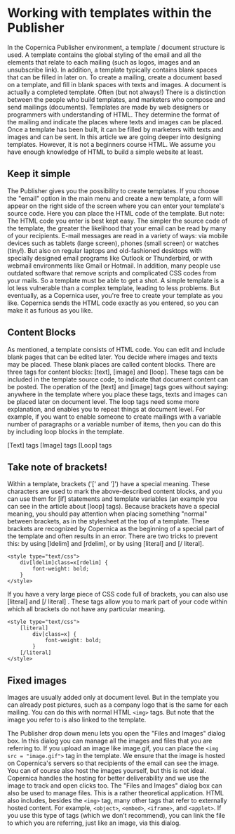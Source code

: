 # Working with templates within the Publisher

In the Copernica Publisher environment, a template / document structure is used. A template contains the global styling of the email and all the elements that relate to each mailing (such as logos, images and an unsubscribe link). In addition, a template typically contains blank spaces that can be filled in later on. To create a mailing, create a document based on a template, and fill in blank spaces with texts and images. A document is actually a completed template.
Often (but not always!) There is a distinction between the people who build templates, and marketers who compose and send mailings (documents). Templates are made by web designers or programmers with understanding of HTML. They determine the format of the mailing and indicate the places where texts and images can be placed. Once a template has been built, it can be filled by marketers with texts and images and can be sent.
In this article we are going deeper into designing templates. However, it is not a beginners course HTML. We assume you have enough knowledge of HTML to build a simple website at least.

## Keep it simple

The Publisher gives you the possibility to create templates. If you choose the "email" option in the main menu and create a new template, a form will appear on the right side of the screen where you can enter your template's source code. Here you can place the HTML code of the template. But note: The HTML code you enter is best kept easy. The simpler the source code of the template, the greater the likelihood that your email can be read by many of your recipients.
E-mail messages are read in a variety of ways: via mobile devices such as tablets (large screen), phones (small screen) or watches (tiny!). But also on regular laptops and old-fashioned desktops with specially designed email programs like Outlook or Thunderbird, or with webmail environments like Gmail or Hotmail. In addition, many people use outdated software that remove scripts and complicated CSS codes from your mails. So a template must be able to get a shot. A simple template is a lot less vulnerable than a complex template, leading to less problems.
But eventually, as a Copernica user, you're free to create your template as you like. Copernica sends the HTML code exactly as you entered, so you can make it as furious as you like.

## Content Blocks

As mentioned, a template consists of HTML code. You can edit and include blank pages that can be edited later. You decide where images and texts may be placed. These blank places are called content blocks.
There are three tags for content blocks: [text], [image] and [loop]. These tags can be included in the template source code, to indicate that document content can be posted. The operation of the [text] and [image] tags goes without saying: anywhere in the template where you place these tags, texts and images can be placed later on document level. The loop tags need some more explanation, and enables you to repeat things at document level. For example, if you want to enable someone to create mailings with a variable number of paragraphs or a variable number of items, then you can do this by including loop blocks in the template.

[Text] tags
[Image] tags
[Loop] tags

## Take note of brackets!
Within a template, brackets ('[' and ']') have a special meaning. These characters are used to mark the above-described content blocks, and you can use them for [if] statements and template variables (an example you can see in the article about [loop] tags). Because brackets have a special meaning, you should pay attention when placing something "normal" between brackets, as in the stylesheet at the top of a template. These brackets are recognized by Copernica as the beginning of a special part of the template and often results in an error. There are two tricks to prevent this: by using [ldelim] and [rdelim], or by using [literal] and [/ literal].

```
<style type="text/css">
    div[ldelim]class=x[rdelim] {
        font-weight: bold;
    }
</style>
```

If you have a very large piece of CSS code full of brackets, you can also use [literal] and [/ literal] . These tags allow you to mark part of your code within which all brackets do not have any particular meaning.

```
<style type="text/css">
    [literal]
        div[class=x] {
            font-weight: bold;
        }
    [/literal]
</style>
```

## Fixed images
Images are usually added only at document level. But in the template you can already post pictures, such as a company logo that is the same for each mailing. You can do this with normal HTML `<img>` tags. But note that the image you refer to is also linked to the template.
 
The Publisher drop down menu lets you open the "Files and Images" dialog box. In this dialog you can manage all the images and files that you are referring to. If you upload an image like image.gif, you can place the `<img src = "image.gif">` tag in the template. We ensure that the image is hosted on Copernica's servers so that recipients of the email can see the image.
You can of course also host the images yourself, but this is not ideal. Copernica handles the hosting for better deliverability and we use the image to track and open clicks too.
The "Files and Images" dialog box can also be used to manage files. This is a rather theoretical application. HTML also includes, besides the `<img>` tag, many other tags that refer to externally hosted content. For example, `<object>`, `<embed>`, `<iframe>`, and `<applet>`. If you use this type of tags (which we don’t recommend), you can link the file to which you are referring, just like an image, via this dialog.




